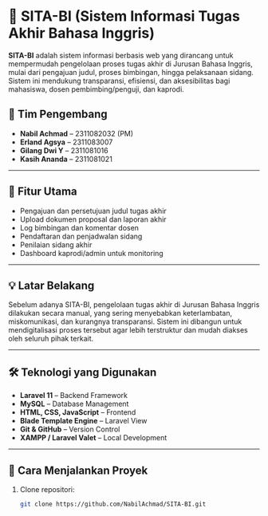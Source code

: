 # 📘 SITA-BI (Sistem Informasi Tugas Akhir Bahasa Inggris)

**SITA-BI** adalah sistem informasi berbasis web yang dirancang untuk mempermudah pengelolaan proses tugas akhir di Jurusan Bahasa Inggris, mulai dari pengajuan judul, proses bimbingan, hingga pelaksanaan sidang. Sistem ini mendukung transparansi, efisiensi, dan aksesibilitas bagi mahasiswa, dosen pembimbing/penguji, dan kaprodi.

## 👥 Tim Pengembang
- **Nabil Achmad** – 2311082032 (PM)
- **Erland Agsya** – 2311083007
- **Gilang Dwi Y** – 2311081016
- **Kasih Ananda** – 2311081021

---

## 📌 Fitur Utama
- Pengajuan dan persetujuan judul tugas akhir
- Upload dokumen proposal dan laporan akhir
- Log bimbingan dan komentar dosen
- Pendaftaran dan penjadwalan sidang
- Penilaian sidang akhir
- Dashboard kaprodi/admin untuk monitoring

---

## 💡 Latar Belakang
Sebelum adanya SITA-BI, pengelolaan tugas akhir di Jurusan Bahasa Inggris dilakukan secara manual, yang sering menyebabkan keterlambatan, miskomunikasi, dan kurangnya transparansi. Sistem ini dibangun untuk mendigitalisasi proses tersebut agar lebih terstruktur dan mudah diakses oleh seluruh pihak terkait.

---

## 🛠️ Teknologi yang Digunakan
- **Laravel 11** – Backend Framework
- **MySQL** – Database Management
- **HTML, CSS, JavaScript** – Frontend
- **Blade Template Engine** – Laravel View
- **Git & GitHub** – Version Control
- **XAMPP / Laravel Valet** – Local Development

---

## 🚀 Cara Menjalankan Proyek

1. Clone repositori:
   ```bash
   git clone https://github.com/NabilAchmad/SITA-BI.git
